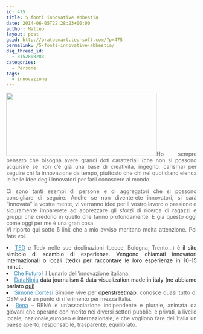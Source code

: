 ```yaml
---
id: 475
title: 5 fonti innovative abbestia
date: 2014-06-05T22:28:23+00:00
author: Matteo
layout: post
guid: http://pratosmart.teo-soft.com/?p=475
permalink: /5-fonti-innovative-abbestia/
dsq_thread_id:
  - 3152808283
categories:
  - Persone
tags:
  - innovazione
---
```

<p style="text-align: justify;">
  <span style="color: #666666;"><img class="alignleft" src="http://www.piersoft.it/wp-content/uploads/2014/01/a_img_innovazione-300x126.jpg" alt="" width="398" height="167" />Ho sempre pensato che bisogna avere grandi doti caratteriali (che non si possono acquisire se non c’è già una base di creatività, ingegno, carisma) per seguire chi fa innovazione da tempo, piuttosto che chi nel quotidiano elenca le belle idee degli innovatori per farli conoscere al mondo.</span>
</p>

<p style="text-align: justify;">
  <span style="color: #666666;">Ci sono tanti esempi di persone e di aggregatori che si possono consigliare di seguire. Anche se non diventerete innovatori, si sarà “innovata” la vostra mente, vi verranno idee per il vostro lavoro o passione e sicuramente imparerete ad apprezzare gli sforzi di ricerca di ragazzi e gruppi che credono in quello che fanno profondamente. E già questo oggi come oggi per me è una gran cosa.</span><br style="color: #666666;" /><span style="color: #666666;">Vi riporto qui sotto 5 link che a mio avviso meritano molta attenzione. Poi fate voi.</span>
</p>

<li style="text-align: justify;">
  <a style="color: #3b8dbd;" href="http://www.ted.com/">TED</a><span style="color: #666666;"> e Tedx nelle sue declinazioni (Lecce, Bologna, Trento&#8230;) è</span> il sito simbolo di scambio di esperienze. Vengono chiamati innovatori internazionali o locali (tedx) per raccontare le loro esperienze in 10-15 minuti.
</li>
<li style="text-align: justify;">
  <a style="color: #3b8dbd;" href="http://www.chefuturo.it/">Che Futuro!</a><span style="color: #666666;"> il Lunario dell’innovazione italiana.</span>
</li>
<li style="text-align: justify;">
  <a style="color: #3b8dbd;" href="http://www.dataninja.it/">DataNinja</a> data journalism & data visualization made in italy (ne abbiamo parlato <a title="Come pubblicare i dati spiegato ad un bambino di 6 anni" href="http://pratosmart.teo-soft.com/come-pubblicare-dati-spiegato-ad-un-bambino-di-6-anni/" target="_blank">qui</a>)
</li>
<li style="text-align: justify;">
  <a style="color: #3b8dbd;" href="http://www.cortesi.com/">Simone Cortesi</a> <span style="color: #666666;">Simone vive per <a title="Mappe Aperte a Prato?" href="http://pratosmart.teo-soft.com/mappe-aperte-prato/" target="_blank">openstreetmap</a>. conosce quasi tutto di OSM ed è un punto di riferimento per mezza Italia.</span>
</li>
<li style="text-align: justify;">
  <a style="color: #3b8dbd;" href="http://www.progetto-rena.it/">Rena</a><span style="color: #666666;"> – RENA è un’associazione indipendente e plurale, animata da giovani che operano con merito nei diversi settori pubblici e privati, a livello locale, nazionale,europeo e internazionale, e che vogliono fare dell’Italia un paese aperto, responsabile, trasparente, equilibrato.</span>
</li>